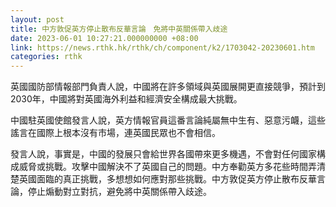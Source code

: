```yaml
---
layout: post
title: 中方敦促英方停止散布反華言論　免將中英關係帶入歧途
date: 2023-06-01 10:27:21.000000000 +08:00
link: https://news.rthk.hk/rthk/ch/component/k2/1703042-20230601.htm
categories: rthk
---
```


英國國防部情報部門負責人說，中國將在許多領域與英國展開更直接競爭，預計到2030年，中國將對英國海外利益和經濟安全構成最大挑戰。

中國駐英國使館發言人說，英方情報官員這番言論純屬無中生有、惡意污衊，這些謠言在國際上根本沒有市場，連英國民眾也不會相信。 
 
發言人說，事實是，中國的發展只會給世界各國帶來更多機遇，不會對任何國家構成威脅或挑戰。攻擊中國解決不了英國自己的問題。中方奉勸英方多花些時間弄清楚英國面臨的真正挑戰，多想想如何應對那些挑戰。中方敦促英方停止散布反華言論，停止煽動對立對抗，避免將中英關係帶入歧途。
